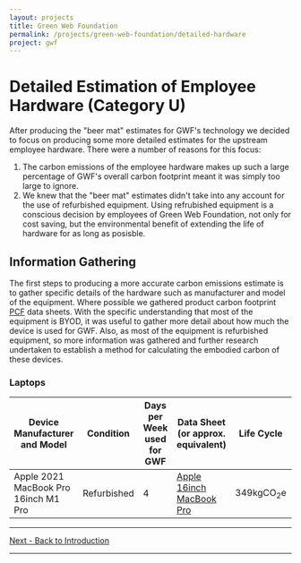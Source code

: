 ```yaml
---
layout: projects
title: Green Web Foundation
permalink: /projects/green-web-foundation/detailed-hardware
project: gwf
---
```


# Detailed Estimation of Employee Hardware (Category U)

After producing the "beer mat" estimates for GWF's technology we decided to focus on producing some more detailed estimates for the upstream employee hardware. There were a number of reasons for this focus:

1. The carbon emissions of the employee hardware makes up such a large percentage of GWF's overall carbon footprint meant it was simply too large to ignore.
1. We knew that the "beer mat" estimates didn't take into any account for the use of refurbished equipment. Using refrubished equipment is a conscious decision by employees of Green Web Foundation, not only for cost saving, but the environmental benefit of extending the life of hardware for as long as posisble.

## Information Gathering

The first steps to producing a more accurate carbon emissions estimate is to gather specific details of the hardware such as manufacturer and model of the equipment. Where possible we gathered product carbon footprint [PCF](/glossary#product-carbon-footprint-pcf) data sheets. With the specific understanding that most of the equipment is BYOD, it was useful to gather more detail about how much the device is used for GWF. Also, as most of the equipment is refurbished equipment, so more information was gathered and further research undertaken to establish a method for calculating the embodied carbon of these devices.

### Laptops

|Device Manufacturer and Model | Condition | Days per Week used for GWF | Data Sheet (or approx. equivalent) | Life Cycle | Embodied Carbon |
|--- | --- | --- | --- | --- | --- |
| Apple 2021 MacBook Pro 16inch M1 Pro | Refurbished | 4 | [Apple 16inch MacBook Pro](https://www.apple.com/environment/pdf/products/notebooks/16-inch_MacBook_Pro_PER_Oct2021.pdf)| 349kgCO<sub>2</sub>e | 255kgCO<sub>2</sub>e |


---

[Next - Back to Introduction](introduction)

---